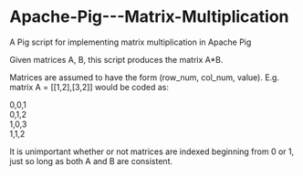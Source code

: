 # Apache-Pig---Matrix-Multiplication
A Pig script for implementing matrix multiplication in Apache Pig

Given matrices A, B, this script produces the matrix A*B.

Matrices are assumed to have the form (row_num, col_num, value).
E.g. matrix A = [[1,2],[3,2]] would be coded as:

0,0,1 <br>
0,1,2 <br>
1,0,3 <br>
1,1,2 <br>

It is unimportant whether or not matrices are indexed beginning from 0 or 1, just so long as both A and B are consistent. 
